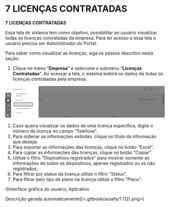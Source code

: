 # 7 LICENÇAS CONTRATADAS

**7 LICENÇAS CONTRATADAS**

Essa tela do sistema tem como objetivo, possibilitar ao usuário visualizar todas as licenças contratadas da empresa. Para ter acesso a essa tela o usuário precisa ser Administrador do Portal.

Para saber como visualizar as licenças, siga os passos descritos nesta seção:

1. Clique no menu “**Empresa**” e selecione o submenu “**Licenças Contratadas**”. Ao acessar a tela, o sistema exibirá os dados de todas as licenças contratadas pela empresa.

![](<.gitbook/assets/0 (13).png>)

1. Caso queira visualizar os dados de uma licença específica, digite o número da licença no campo “Telefone”.
2. Para ordenar as informações exibidas, clique no título da informação que desejar.
3. Para exportar as informações das licenças, clique no botão “Excel”.
4. Para copiar as informações das licenças, clique no botão “Copiar”.
5. Utilize o filtro "Dispositivos registrados" para mostrar somente as informações de todos os dispositivos, apenas registrados ou os não registrados;
6. Para filtrar por status da licença utilize o filtro "Status".
7. Para filtrar pelo tipo de plano na licença utilize o filtro "Plano".

![Interface gráfica do usuário, Aplicativo

Descrição gerada automaticamente](<.gitbook/assets/1 (12).png>)
